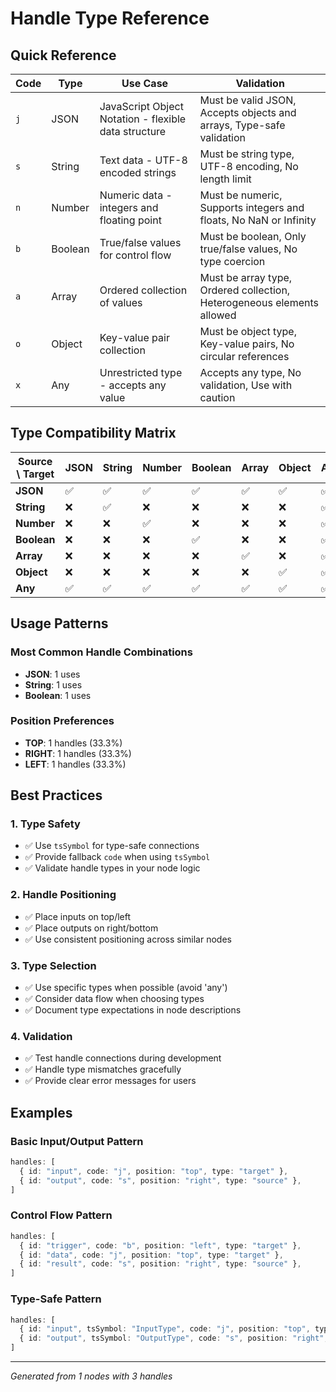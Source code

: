 # Handle Type Reference

## Quick Reference

| Code | Type | Use Case | Validation |
|------|------|----------|------------|
| `j` | JSON | JavaScript Object Notation - flexible data structure | Must be valid JSON, Accepts objects and arrays, Type-safe validation |
| `s` | String | Text data - UTF-8 encoded strings | Must be string type, UTF-8 encoding, No length limit |
| `n` | Number | Numeric data - integers and floating point | Must be numeric, Supports integers and floats, No NaN or Infinity |
| `b` | Boolean | True/false values for control flow | Must be boolean, Only true/false values, No type coercion |
| `a` | Array | Ordered collection of values | Must be array type, Ordered collection, Heterogeneous elements allowed |
| `o` | Object | Key-value pair collection | Must be object type, Key-value pairs, No circular references |
| `x` | Any | Unrestricted type - accepts any value | Accepts any type, No validation, Use with caution |

## Type Compatibility Matrix

| Source \ Target | JSON | String | Number | Boolean | Array | Object | Any |
|------------------|------|--------|--------|---------|-------|--------|-----|
| **JSON** | ✅ | ✅ | ✅ | ✅ | ✅ | ✅ | ✅ |
| **String** | ❌ | ✅ | ❌ | ❌ | ❌ | ❌ | ✅ |
| **Number** | ❌ | ❌ | ✅ | ❌ | ❌ | ❌ | ✅ |
| **Boolean** | ❌ | ❌ | ❌ | ✅ | ❌ | ❌ | ✅ |
| **Array** | ❌ | ❌ | ❌ | ❌ | ✅ | ❌ | ✅ |
| **Object** | ❌ | ❌ | ❌ | ❌ | ❌ | ✅ | ✅ |
| **Any** | ✅ | ✅ | ✅ | ✅ | ✅ | ✅ | ✅ |

## Usage Patterns

### Most Common Handle Combinations

- **JSON**: 1 uses
- **String**: 1 uses
- **Boolean**: 1 uses

### Position Preferences

- **TOP**: 1 handles (33.3%)
- **RIGHT**: 1 handles (33.3%)
- **LEFT**: 1 handles (33.3%)

## Best Practices

### 1. Type Safety
- ✅ Use `tsSymbol` for type-safe connections
- ✅ Provide fallback `code` when using `tsSymbol`
- ✅ Validate handle types in your node logic

### 2. Handle Positioning
- ✅ Place inputs on top/left
- ✅ Place outputs on right/bottom
- ✅ Use consistent positioning across similar nodes

### 3. Type Selection
- ✅ Use specific types when possible (avoid 'any')
- ✅ Consider data flow when choosing types
- ✅ Document type expectations in node descriptions

### 4. Validation
- ✅ Test handle connections during development
- ✅ Handle type mismatches gracefully
- ✅ Provide clear error messages for users

## Examples

### Basic Input/Output Pattern
```typescript
handles: [
  { id: "input", code: "j", position: "top", type: "target" },
  { id: "output", code: "s", position: "right", type: "source" },
]
```

### Control Flow Pattern
```typescript
handles: [
  { id: "trigger", code: "b", position: "left", type: "target" },
  { id: "data", code: "j", position: "top", type: "target" },
  { id: "result", code: "s", position: "right", type: "source" },
]
```

### Type-Safe Pattern
```typescript
handles: [
  { id: "input", tsSymbol: "InputType", code: "j", position: "top", type: "target" },
  { id: "output", tsSymbol: "OutputType", code: "s", position: "right", type: "source" },
]
```

---

*Generated from 1 nodes with 3 handles*
